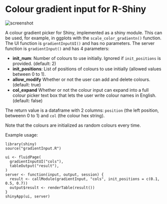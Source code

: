 # Colour gradient input for R-Shiny

![screenshot](https://i.imgur.com/KfA7htH.png)

A colour gradient picker for Shiny, implemented as a shiny module. This can be used, for example, in ggplots with the `scale_color_gradientn()` function. The UI function is `gradientInputUI()` and has no parameters. The server function is `gradientInput()` and has 4 parameters:

- **init_num**: Number of colours to use initially. Ignored if `init_positions` is provided. (default: 2)
- **init_positions**: List of positions of colours to use initially (allowed values between 0 to 1).
- **allow_modify** Whether or not the user can add and delete colours. (default: true)
- **col_expand** Whether or not the colour input can expand into a full colour picker text box that lets the user write colour names in English. (default: false)

The return value is a dataframe with 2 columns: `position` (the left position, betweenn 0 to 1) and `col` (the colour hex string).

Note that the colours are initialized as random colours every time.

Example usage:

```
library(shiny)
source("gradientInput.R")

ui <- fluidPage(
  gradientInputUI("cols"),
  tableOutput("result"),
)
server <- function(input, output, session) {
  result <- callModule(gradientInput, "cols", init_positions = c(0.1, 0.5, 0.7))
  output$result <- renderTable(result())
}
shinyApp(ui, server)
```
